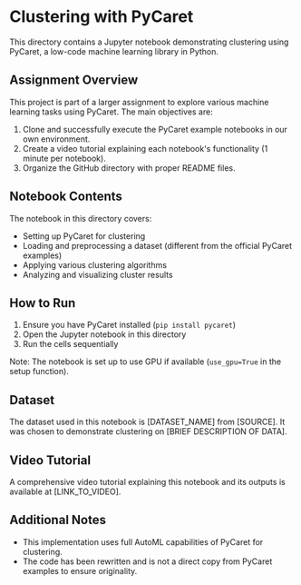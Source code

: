 # Clustering with PyCaret

This directory contains a Jupyter notebook demonstrating clustering using PyCaret, a low-code machine learning library in Python.

## Assignment Overview

This project is part of a larger assignment to explore various machine learning tasks using PyCaret. The main objectives are:

1. Clone and successfully execute the PyCaret example notebooks in our own environment.
2. Create a video tutorial explaining each notebook's functionality (1 minute per notebook).
3. Organize the GitHub directory with proper README files.

## Notebook Contents

The notebook in this directory covers:

- Setting up PyCaret for clustering
- Loading and preprocessing a dataset (different from the official PyCaret examples)
- Applying various clustering algorithms
- Analyzing and visualizing cluster results

## How to Run

1. Ensure you have PyCaret installed (`pip install pycaret`)
2. Open the Jupyter notebook in this directory
3. Run the cells sequentially

Note: The notebook is set up to use GPU if available (`use_gpu=True` in the setup function).

## Dataset

The dataset used in this notebook is [DATASET_NAME] from [SOURCE]. It was chosen to demonstrate clustering on [BRIEF DESCRIPTION OF DATA].

## Video Tutorial

A comprehensive video tutorial explaining this notebook and its outputs is available at [LINK_TO_VIDEO].

## Additional Notes

- This implementation uses full AutoML capabilities of PyCaret for clustering.
- The code has been rewritten and is not a direct copy from PyCaret examples to ensure originality.